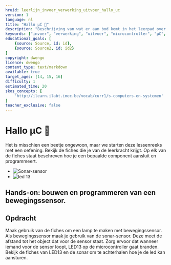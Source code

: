 ```yaml
---
hruid: leerlijn_invoer_verwerking_uitvoer_hallo_uc
version: 1
language: nl
title: "Hallo µC 🙂"
description: "Beschrijving van wat er aan bod komt in het leerpad over invoer, verwerking en uitvoer."
keywords: ["invoer", "verwerking", "uitvoer", "microcontroller", "µC", "arduino", "dwenguino"]
educational_goals: [
    {source: Source, id: id}, 
    {source: Source2, id: id2}
]
copyright: dwengo
licence: dwengo
content_type: text/markdown
available: true
target_ages: [14, 15, 16]
difficulty: 1
estimated_time: 20
skos_concepts: [
    'http://ilearn.ilabt.imec.be/vocab/curr1/s-computers-en-systemen'
]
teacher_exclusive: false
---
```


# Hallo µC 🙂

Het is misschien een beetje ongewoon, maar we starten deze lessenreeks met een oefening. Bekijk de fiches die je van de leerkracht krijgt. Op elk van de fiches staat beschreven hoe je een bepaalde component aansluit en programmeert.

* ![Sonar-sensor](@learning-object/leerlijn_fiches_dwenguino_sonar/nl/1)
* ![led 13](@learning-object/leerlijn_fiches_dwenguino_led13/nl/1)


## Hands-on: bouwen en programmeren van een bewegingssensor.


<div class="dwengo-content assignment">
    <h2 class="title">Opdracht</h2>
    <div class="content">
        <p>
            Maak gebruik van de fiches om een lamp te maken met bewegingssensor. Als bewegingssensor maak je gebruik van de sonar-sensor. Deze meet de afstand tot het object dat voor de sensor staat. Zorg ervoor dat wanneer iemand voor de sensor loopt, LED13 op de microcontroller gaat branden. Bekijk de fiches van LED13 en de sonar om te achterhalen hoe je de led kan aansturen.
        </p>
    </div>
</div>
